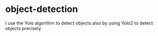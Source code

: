 # object-detection
I use the Yolo algorithm to detect objects also by using Yolo2 to detect objects precisely 
